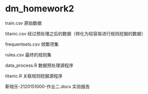 # dm_homework2
train.csv 原始数据

titanic.csv 经过预处理之后的数据（转化为较容易进行规则挖掘的数据）

frequentsets.csv 频繁项集

rules.csv 最终的规则集

data_process.R 数据预处理源程序

titanic.R 关联规则挖掘源程序

靳晓乐-2120151000-作业二.docx 实验报告
